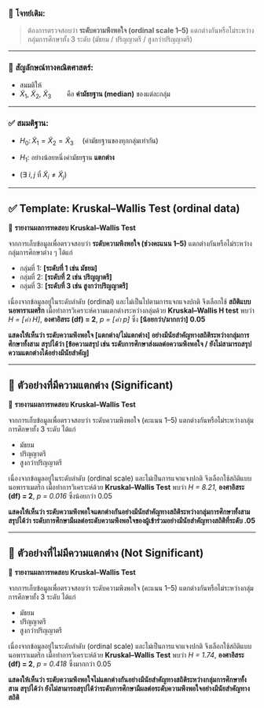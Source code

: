 ### 🧪 **โจทย์เดิม:**

> ต้องการตรวจสอบว่า **ระดับความพึงพอใจ (ordinal scale 1–5)**
> แตกต่างกันหรือไม่ระหว่างกลุ่มการศึกษาทั้ง 3 ระดับ
> (มัธยม / ปริญญาตรี / สูงกว่าปริญญาตรี)

---

### 📌 **สัญลักษณ์ทางคณิตศาสตร์:**

* สมมติให้
* $\tilde{X}_1$, $\tilde{X}_2$, $\tilde{X}_3$
    คือ **ค่ามัธยฐาน (median)** ของแต่ละกลุ่ม

---

### ✅ **สมมติฐาน:**

* $H_0 \colon \tilde{X}_1 = \tilde{X}_2 = \tilde{X}_3$
   (ค่ามัธยฐานของทุกกลุ่มเท่ากัน)

* $H_1 \colon$ อย่างน้อยหนึ่งค่ามัธยฐาน **แตกต่าง**
* (∃ $i, j$ ที่ $\tilde{X}_i \ne \tilde{X}_j$)

---

## ✅ **Template: Kruskal–Wallis Test (ordinal data)**

📄 **รายงานผลการทดสอบ Kruskal–Wallis Test**

จากการเก็บข้อมูลเพื่อตรวจสอบว่า **ระดับความพึงพอใจ (ช่วงคะแนน 1–5)** แตกต่างกันหรือไม่ระหว่างกลุ่มการศึกษาต่าง ๆ ได้แก่

* กลุ่มที่ 1: **\[ระดับที่ 1 เช่น มัธยม]**
* กลุ่มที่ 2: **\[ระดับที่ 2 เช่น ปริญญาตรี]**
* กลุ่มที่ 3: **\[ระดับที่ 3 เช่น สูงกว่าปริญญาตรี]**

เนื่องจากข้อมูลอยู่ในระดับลำดับ (ordinal) และไม่เป็นไปตามการแจกแจงปกติ จึงเลือกใช้ **สถิติแบบนอพาราเมตริก**
เมื่อทำการวิเคราะห์ความแตกต่างระหว่างกลุ่มด้วย **Kruskal–Wallis H test**
พบว่า *H = \[ค่า H]*, **องศาอิสระ (df) = 2**, *p = \[ค่า p]* ซึ่ง **\[น้อยกว่า/มากกว่า] 0.05**

**แสดงให้เห็นว่า ระดับความพึงพอใจ \[แตกต่าง/ไม่แตกต่าง] อย่างมีนัยสำคัญทางสถิติระหว่างกลุ่มการศึกษาทั้งสาม**
**สรุปได้ว่า \[ข้อความสรุป เช่น ระดับการศึกษาส่งผลต่อความพึงพอใจ / ยังไม่สามารถสรุปความแตกต่างได้อย่างมีนัยสำคัญ]**

---

## 🎯 **ตัวอย่างที่มีความแตกต่าง (Significant)**

📄 **รายงานผลการทดสอบ Kruskal–Wallis Test**

จากการเก็บข้อมูลเพื่อตรวจสอบว่า ระดับความพึงพอใจ (คะแนน 1–5) แตกต่างกันหรือไม่ระหว่างกลุ่มการศึกษาทั้ง 3 ระดับ ได้แก่

* มัธยม
* ปริญญาตรี
* สูงกว่าปริญญาตรี

เนื่องจากข้อมูลอยู่ในระดับลำดับ (ordinal scale) และไม่เป็นการแจกแจงปกติ จึงเลือกใช้สถิติแบบนอพาราเมตริก
เมื่อทำการวิเคราะห์ด้วย **Kruskal–Wallis Test**
พบว่า *H = 8.21*, **องศาอิสระ (df) = 2**, *p = 0.016* ซึ่งน้อยกว่า 0.05

**แสดงให้เห็นว่า ระดับความพึงพอใจแตกต่างกันอย่างมีนัยสำคัญทางสถิติระหว่างกลุ่มการศึกษาทั้งสาม**
**สรุปได้ว่า ระดับการศึกษามีผลต่อระดับความพึงพอใจของผู้เข้าร่วมอย่างมีนัยสำคัญทางสถิติที่ระดับ .05**

---

## 🎯 **ตัวอย่างที่ไม่มีความแตกต่าง (Not Significant)**

📄 **รายงานผลการทดสอบ Kruskal–Wallis Test**

จากการเก็บข้อมูลเพื่อตรวจสอบว่า ระดับความพึงพอใจ (คะแนน 1–5) แตกต่างกันหรือไม่ระหว่างกลุ่มการศึกษาทั้ง 3 ระดับ ได้แก่

* มัธยม
* ปริญญาตรี
* สูงกว่าปริญญาตรี

เนื่องจากข้อมูลอยู่ในระดับลำดับ (ordinal scale) และไม่เป็นการแจกแจงปกติ จึงเลือกใช้สถิติแบบนอพาราเมตริก
เมื่อทำการวิเคราะห์ด้วย **Kruskal–Wallis Test**
พบว่า *H = 1.74*, **องศาอิสระ (df) = 2**, *p = 0.418* ซึ่งมากกว่า 0.05

**แสดงให้เห็นว่า ระดับความพึงพอใจไม่แตกต่างกันอย่างมีนัยสำคัญทางสถิติระหว่างกลุ่มการศึกษาทั้งสาม**
**สรุปได้ว่า ยังไม่สามารถสรุปได้ว่าระดับการศึกษามีผลต่อระดับความพึงพอใจอย่างมีนัยสำคัญทางสถิติ**

